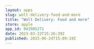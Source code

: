 ```yaml
---
layout: apps
slug: wolt-delivery-food-and-more
title: "Wolt Delivery: Food and more"
store: apple
app_id: 943905271
date: 2023-03-22T15:26:39Z
published: 2015-06-24T15:09:19Z
---
```

